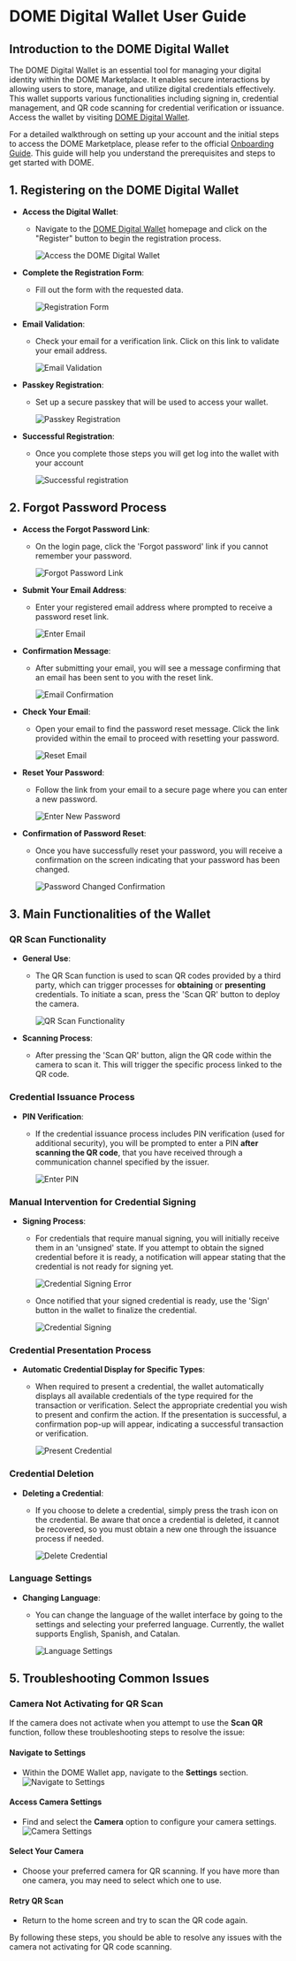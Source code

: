 # DOME Digital Wallet User Guide

## Introduction to the DOME Digital Wallet
The DOME Digital Wallet is an essential tool for managing your digital identity within the DOME Marketplace. It enables secure interactions by allowing users to store, manage, and utilize digital credentials effectively. This wallet supports various functionalities including signing in, credential management, and QR code scanning for credential verification or issuance. Access the wallet by visiting [DOME Digital Wallet](https://wallet.dome-marketplace-prd.org).

For a detailed walkthrough on setting up your account and the initial steps to access the DOME Marketplace, please refer to the official [Onboarding Guide](https://github.com/DOME-Marketplace/onboarding/tree/official-csp-participants-onboarding). This guide will help you understand the prerequisites and steps to get started with DOME.

## 1. Registering on the DOME Digital Wallet
- **Access the Digital Wallet**:
    - Navigate to the [DOME Digital Wallet](https://wallet.dome-marketplace-prd.org) homepage and click on the "Register" button to begin the registration process.
      
      ![Access the DOME Digital Wallet](./assets/wallet-1.png "Accessing DOME Digital Wallet")

- **Complete the Registration Form**:
    - Fill out the form with the requested data.
      
      ![Registration Form](./assets/wallet-2.png "Filling out the registration form")

- **Email Validation**:
    - Check your email for a verification link. Click on this link to validate your email address.
      
      ![Email Validation](./assets/wallet-3.png "Validating email")

- **Passkey Registration**:
    - Set up a secure passkey that will be used to access your wallet.
      
      ![Passkey Registration](./assets/wallet-4.png "Registering a passkey")
  
- **Successful Registration**:
    - Once you complete those steps you will get log into the wallet with your account
      
       ![Successful registration](./assets/wallet-5.png "Successful registration")

## 2. Forgot Password Process
- **Access the Forgot Password Link**:
    - On the login page, click the 'Forgot password' link if you cannot remember your password.

      ![Forgot Password Link](./assets/wallet-1.png "Clicking 'Forgot password'")

- **Submit Your Email Address**:
    - Enter your registered email address where prompted to receive a password reset link.

      ![Enter Email](./assets/forgot-password-1.png "Entering Email Address")

- **Confirmation Message**:
    - After submitting your email, you will see a message confirming that an email has been sent to you with the reset link.

      ![Email Confirmation](./assets/forgot-password-2.png "Confirmation of Email Sent")

- **Check Your Email**:
    - Open your email to find the password reset message. Click the link provided within the email to proceed with resetting your password.

      ![Reset Email](./assets/forgot-password-3.png "Email with Reset Link")

- **Reset Your Password**:
    - Follow the link from your email to a secure page where you can enter a new password.

      ![Enter New Password](./assets/forgot-password-4.png "Entering New Password")

- **Confirmation of Password Reset**:
    - Once you have successfully reset your password, you will receive a confirmation on the screen indicating that your password has been changed.

      ![Password Changed Confirmation](./assets/forgot-password-5.png "Password Change Confirmation")

## 3. Main Functionalities of the Wallet

### QR Scan Functionality
- **General Use**:
    - The QR Scan function is used to scan QR codes provided by a third party, which can trigger processes for **obtaining** or **presenting** credentials. To initiate a scan, press the 'Scan QR' button to deploy the camera.

      ![QR Scan Functionality](./assets/wallet-5.png "Using the QR Scan Function")

- **Scanning Process**:
    - After pressing the 'Scan QR' button, align the QR code within the camera to scan it. This will trigger the specific process linked to the QR code.


### Credential Issuance Process
- **PIN Verification**:
    - If the credential issuance process includes PIN verification (used for additional security), you will be prompted to enter a PIN **after scanning the QR code**, that you have received through a communication channel specified by the issuer. 

      ![Enter PIN](./assets/wallet-6.png "Entering PIN during Credential Issuance")

### Manual Intervention for Credential Signing
- **Signing Process**:
    - For credentials that require manual signing, you will initially receive them in an 'unsigned' state. If you attempt to obtain the signed credential before it is ready, a notification will appear stating that the credential is not ready for signing yet.

      ![Credential Signing Error](./assets/not-ready-pop-up.png "Credential Not Ready for Signing")
    - Once notified that your signed credential is ready, use the 'Sign' button in the wallet to finalize the credential.

      ![Credential Signing](./assets/wallet-7-b.png "Signing Credential in Wallet")

### Credential Presentation Process
- **Automatic Credential Display for Specific Types**:
    - When required to present a credential, the wallet automatically displays all available credentials of the type required for the transaction or verification. Select the appropriate credential you wish to present and confirm the action. If the presentation is successful, a confirmation pop-up will appear, indicating a successful transaction or verification.

      ![Present Credential](./assets/wallet-vc-login-1.png "Automatically Presenting Specific Credential Types")

### Credential Deletion
- **Deleting a Credential**:
    - If you choose to delete a credential, simply press the trash icon on the credential. Be aware that once a credential is deleted, it cannot be recovered, so you must obtain a new one through the issuance process if needed.

      ![Delete Credential](./assets/trash-icon.png "Deleting a Credential")

### Language Settings
- **Changing Language**:
    - You can change the language of the wallet interface by going to the settings and selecting your preferred language. Currently, the wallet supports English, Spanish, and Catalan.

      ![Language Settings](./assets/language-selector.png "Changing Language")

## 5. Troubleshooting Common Issues

### Camera Not Activating for QR Scan

If the camera does not activate when you attempt to use the **Scan QR** function, follow these troubleshooting steps to resolve the issue:

#### Navigate to Settings
- Within the DOME Wallet app, navigate to the **Settings** section.
  ![Navigate to Settings](./assets/DOME_Wallet_Settings_Page.png "Navigating to Settings")

#### Access Camera Settings
- Find and select the **Camera** option to configure your camera settings.
  ![Camera Settings](./assets/Dome_Wallet_Camera_Selector.png "Camera Settings")

#### Select Your Camera
- Choose your preferred camera for QR scanning. If you have more than one camera, you may need to select which one to use.

#### Retry QR Scan
- Return to the home screen and try to scan the QR code again.

By following these steps, you should be able to resolve any issues with the camera not activating for QR code scanning.


